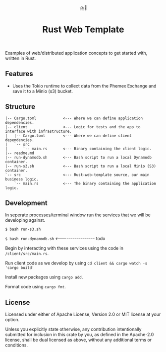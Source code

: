 <div align="center">
   ⛈️🦀
</div>

<h1 align="center">
  Rust Web Template
</h1>

<br />


Examples of web/distributed application concepts to get started with, written in
Rust.

## Features

- Uses the Tokio runtime to collect data from the Phemex Exchange and save it to
  a Minio (s3) bucket.

## Structure

```
|-- Cargo.toml            <--- Where we can define application dependencies.
|-- client                <--- Logic for tests and the app to interface with infrastructure.
|   |-- Cargo.toml        <--- Where we can define client dependencies.
|   `-- src
|       `-- main.rs       <--- Binary containing the client logic.
|-- readme.md
|-- run-dynamodb.sh       <--- Bash script to run a local Dynamodb container.
|-- run-s3.sh             <--- Bash script to run a local Minio (S3) container.
`-- src                   <--- Rust-web-template source, our main business logic.
    `-- main.rs           <--- The binary containing the application logic.
```

## Development

In seperate processes/terminal window run the services that we will be developing against.

`$ bash run-s3.sh`

`$ bash run-dynamodb.sh` <----------------- todo

Begin by interacting with these services using the code in `/client/src/main.rs`.

Run client code as we develop by using `cd client && cargo watch -s 'cargo build'`

Install new packages using `cargo add`.

Format code using `cargo fmt`.

## License

Licensed under either of Apache License, Version 2.0 or MIT license at your option.

Unless you explicitly state otherwise, any contribution intentionally submitted for inclusion in this crate by you, as defined in the Apache-2.0 license, shall be dual licensed as above, without any additional terms or conditions.
